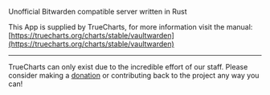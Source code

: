 Unofficial Bitwarden compatible server written in Rust

This App is supplied by TrueCharts, for more information visit the manual: [https://truecharts.org/charts/stable/vaultwarden](https://truecharts.org/charts/stable/vaultwarden)

---

TrueCharts can only exist due to the incredible effort of our staff.
Please consider making a [donation](https://truecharts.org/sponsor) or contributing back to the project any way you can!
